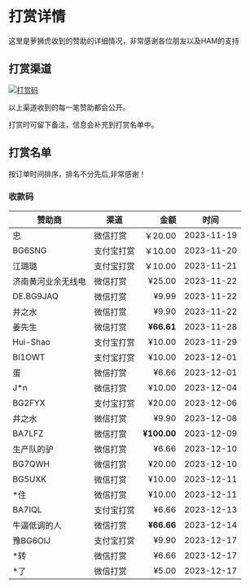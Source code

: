 # 打赏详情

这里是萝狮虎收到的赞助的详细情况，非常感谢各位朋友以及HAM的支持

## 打赏渠道

[![打赏码](https://github.com/losehu/uv-k5-firmware-chinese/blob/main/payment/show.png)](https://github.com/losehu/uv-k5-firmware-chinese/blob/main/payment/payment-codes.md)

以上渠道收到的每一笔赞助都会公开。

打赏时可留下备注，信息会补充到打赏名单中。

## 打赏名单

按订单时间排序，排名不分先后,非常感谢！

### 收款码

| 赞助商       | 渠道    |          金额 | 时间         |
|-----------|-------|------------:|------------|
| 忠         | 微信打赏  |      ￥20.00 | 2023-11-19 |
| BG6SNG    | 支付宝打赏 |      ￥10.00 | 2023-11-20 |
| 江璐璐       | 支付宝打赏 |      ￥10.00 | 2023-11-21 |
| 济南黄河业余无线电 | 微信打赏  |      ¥25.00 | 2023-11-22 |
| DE.BG9JAQ | 微信打赏  |       ¥9.99 | 2023-11-22 |
| 井之水       | 微信打赏  |       ¥9.90 | 2023-11-22 |
| 姜先生       | 微信打赏  |  **¥66.61** | 2023-11-28 |
| Hui-Shao  | 支付宝打赏 |      ¥10.00 | 2023-11-29 |
| BI1OWT    | 支付宝打赏 |      ¥10.00 | 2023-12-01 |
| 蛋         | 微信打赏  |       ¥6.66 | 2023-12-01 |
| J*n       | 微信打赏  |      ¥10.00 | 2023-12-04 |
| BG2FYX    | 支付宝打赏 |      ¥20.00 | 2023-12-06 |
| 井之水       | 微信打赏  |       ¥9.90 | 2023-12-08 |
| BA7LFZ    | 微信打赏  | **¥100.00** | 2023-12-09 |
| 生产队的驴     | 微信打赏  |       ¥6.66 | 2023-12-10 |
| BG7QWH    | 微信打赏  |      ¥20.00 | 2023-12-10 |
| BG5UXK    | 微信打赏  |      ¥10.00 | 2023-12-11 |
| *住        | 微信打赏  |      ¥10.00 | 2023-12-11 |
| BA7IQL    | 支付宝打赏 |       ¥6.66 | 2023-12-13 |
| 牛逼低调的人    | 微信打赏  |  **¥66.66** | 2023-12-14 |
| 豫BG6OIJ   | 支付宝打赏 |       ¥9.90 | 2023-12-17 |
| *转        | 微信打赏  |       ¥6.66 | 2023-12-17 |
| *了        | 微信打赏  |       ¥5.00 | 2023-12-17 |







